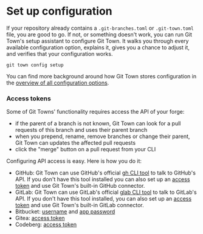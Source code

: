 # Set up configuration

If your repository already contains a `.git-branches.toml` or `.git-town.toml`
file, you are good to go. If not, or something doesn't work, you can run Git
Town's setup assistant to configure Git Town. It walks you through every
available configuration option, explains it, gives you a chance to adjust it,
and verifies that your configuration works.

```
git town config setup
```

You can find more background around how Git Town stores configuration in the
[overview of all configuration options](preferences.md).

### Access tokens

Some of Git Towns' functionality requires access the API of your forge:

- if the parent of a branch is not known, Git Town can look for a pull requests
  of this branch and uses their parent branch
- when you prepend, rename, remove branches or change their parent, Git Town can
  updates the affected pull requests
- click the "merge" button on a pull request from your CLI

Configuring API access is easy. Here is how you do it:

- GitHub: Git Town can use GitHub's official
  [gh CLI tool](https://cli.github.com) to talk to GitHub's API. If you don't
  have this tool installed you can also set up an
  [access token](preferences/github-token.md) and use Git Town's built-in GitHub
  connector.
- GitLab: Git Town can use GitLab's official
  [glab CLI tool](https://gitlab.com/gitlab-org/cli/-/tree/main) to talk to
  GitLab's API. If you don't have this tool installed, you can also set up an
  [access token](preferences/gitlab-token.md) and use Git Town's built-in GitLab
  connector.
- Bitbucket: [username](preferences/bitbucket-username.md) and
  [app password](preferences/bitbucket-app-password.md)
- Gitea: [access token](preferences/gitea-token.md)
- Codeberg: [access token](preferences/codeberg-token.md)
